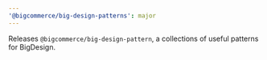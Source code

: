 ```yaml
---
'@bigcommerce/big-design-patterns': major
---
```


Releases `@bigcommerce/big-design-pattern`, a collections of useful patterns for BigDesign.
